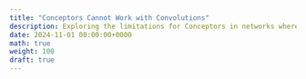 ```yaml
---
title: "Conceptors Cannot Work with Convolutions"
description: Exploring the limitations for Conceptors in networks where the weights have complex dependencies
date: 2024-11-01 00:00:00+0000
math: true
weight: 100
draft: true
---
```


[//]: # (Alternative: tensor decomposition like CP decomposition or Tucker decomposition)

[//]: # (Weight Sharing implies spatial stationarity, whereas pca assumes inputs represent independent dimensions)